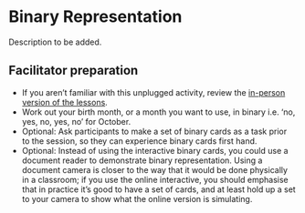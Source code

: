 # Binary Representation

Description to be added.

## Facilitator preparation

- If you aren’t familiar with this unplugged activity, review the [in-person version of the lessons]('topics:topic' 'binary-numbers').
- Work out your birth month, or a month you want to use, in binary i.e. ‘no, yes, no, yes, no’ for October.
- Optional: Ask participants to make a set of binary cards as a task prior to the session, so they can experience binary cards first hand.
- Optional: Instead of using the interactive binary cards, you could use a document reader to demonstrate binary representation.
  Using a document camera is closer to the way that it would be done physically in a classroom; if you use the online interactive, you should emphasise that in practice it’s good to have a set of cards, and at least hold up a set to your camera to show what the online version is simulating.
